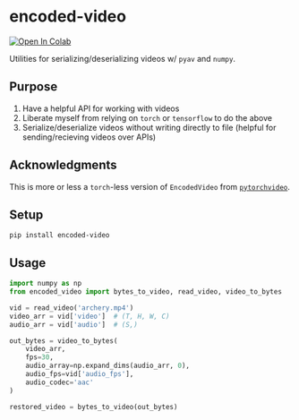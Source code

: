# encoded-video

<a href="https://colab.research.google.com/github/nateraw/encoded-video/blob/main/examples/encoded_video_demo.ipynb" target="_parent"><img src="https://colab.research.google.com/assets/colab-badge.svg" alt="Open In Colab"/></a>

Utilities for serializing/deserializing videos w/ `pyav` and `numpy`. 

## Purpose

1. Have a helpful API for working with videos
2. Liberate myself from relying on `torch` or `tensorflow` to do the above
3. Serialize/deserialize videos without writing directly to file (helpful for sending/recieving videos over APIs)

## Acknowledgments

This is more or less a `torch`-less version of `EncodedVideo` from [`pytorchvideo`](https://github.com/facebookresearch/pytorchvideo).

## Setup

```
pip install encoded-video
```

## Usage

```python
import numpy as np
from encoded_video import bytes_to_video, read_video, video_to_bytes

vid = read_video('archery.mp4')
video_arr = vid['video']  # (T, H, W, C)
audio_arr = vid['audio']  # (S,)

out_bytes = video_to_bytes(
    video_arr,
    fps=30,
    audio_array=np.expand_dims(audio_arr, 0),
    audio_fps=vid['audio_fps'],
    audio_codec='aac'
)

restored_video = bytes_to_video(out_bytes)
```
